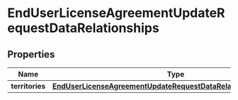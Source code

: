 

# EndUserLicenseAgreementUpdateRequestDataRelationships


## Properties

| Name | Type | Description | Notes |
|------------ | ------------- | ------------- | -------------|
|**territories** | [**EndUserLicenseAgreementUpdateRequestDataRelationshipsTerritories**](EndUserLicenseAgreementUpdateRequestDataRelationshipsTerritories.md) |  |  [optional] |




